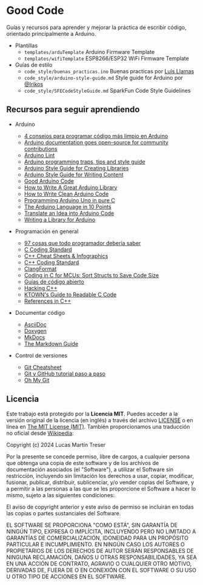 # Good Code

Guías y recursos para aprender y mejorar la práctica de escribir código, orientado principalmente a Arduino.

- Plantillas
    - `templates/arduTemplate` Arduino Firmware Template
    - `templates/wifiTemplate` ESP8266/ESP32 WiFi Firmware Template
- Guías de estilo
    - `code_style/buenas_practicas.ino` Buenas practicas por [Luis Llamas](https://www.luisllamas.es/) 
    - `code_style/arduino-style-guide.md` Style guide for Arduino por [@Irikos](https://github.com/Irikos/arduino-style-guide)
    - `code_style/SFECodeStyleGuide.md` SparkFun Code Style Guidelines

## Recursos para seguir aprendiendo

- Arduino

    - [4 consejos para programar código más limpio en Arduino](https://www.luisllamas.es/4-consejos-para-programar-codigo-mas-limpio-en-arduino/)
    - [Arduino documentation goes open-source for community contributions](https://github.com/arduino/docs-content)
    - [Arduino Lint](https://github.com/arduino/arduino-lint)
    - [Arduino programming traps, tips and style guide](http://www.gammon.com.au/forum/?id=12153)
    - [Arduino Style Guide for Creating Libraries](https://docs.arduino.cc/learn/contributions/arduino-library-style-guide/)
    - [Arduino Style Guide for Writing Content](https://docs.arduino.cc/learn/contributions/arduino-writing-style-guide)
    - [Good Arduino Code](https://goodarduinocode.com/)
    - [How to Write A Great Arduino Library](https://www.sparkfun.com/news/3245)
    - [How to Write Clean Arduino Code](https://blog.wokwi.com/how-to-write-clean-arduino-code/)
    - [Programming Arduino Uno in pure C](https://balau82.wordpress.com/2011/03/29/programming-arduino-uno-in-pure-c/)
    - [The Arduino Language in 10 Points](https://roboticsbackend.com/the-arduino-language-in-10-points/)
    - [Translate an Idea into Arduino Code](https://beckystern.com/2019/05/05/translate-an-idea-into-arduino-code/)
    - [Writing a Library for Arduino](https://docs.arduino.cc/learn/contributions/arduino-creating-library-guide/)

- Programación en general

    - [97 cosas que todo programador debería saber](http://97cosas.com/programador/)
    - [C Coding Standard](https://users.ece.cmu.edu/~eno/coding/CCodingStandard.html)
    - [C++ Cheat Sheets & Infographics](https://hackingcpp.com/cpp/cheat_sheets.html)
    - [C++ Coding Standard](https://users.ece.cmu.edu/~eno/coding/CppCodingStandard.html)
    - [ClangFormat](https://clang.llvm.org/docs/ClangFormat.html)
    - [Coding in C for MCUs: Sort Structs to Save Code Size](https://philmulholland.medium.com/coding-in-c-for-mcus-sort-structs-to-save-code-size-7a311e83a5db)
    - [Guías de código abierto](https://opensource.guide/es/)
    - [Hacking C++](https://hackingcpp.com/)
    - [KTOWN's Guide to Readable C Code](https://learn.adafruit.com/ktowns-guide-to-readable-c-code)
    - [References in C++](https://www.geeksforgeeks.org/references-in-cpp/)

- Documentar código

    - [AsciiDoc](https://asciidoc.org/)
    - [Doxygen](https://www.doxygen.nl/)
    - [MkDocs](https://www.mkdocs.org/)
    - [The Markdown Guide](https://www.markdownguide.org/)

- Control de versiones

    - [Git Cheatsheet](http://ndpsoftware.com/git-cheatsheet.html)
    - [Git y GitHub tutorial paso a paso](https://programarfacil.com/blog/arduino-blog/git-y-github/)
    - [Oh My Git](https://ohmygit.blinry.org/)

## Licencia

Este trabajo está protegido por la **Licencia MIT**. Puedes acceder a la versión original de la licencia (en inglés) a través del archivo [LICENSE](./LICENSE) o en línea en [The MIT License (MIT)](https://mit-license.org/). También proporcionamos una traducción no oficial desde [Wikipedia](https://es.m.wikipedia.org/wiki/Licencia_MIT#La_licencia):

Copyright (c) 2024 Lucas Martín Treser

Por la presente se concede permiso, libre de cargos, a cualquier persona que obtenga una copia de este software y de los archivos de documentación asociados (el "Software"), a utilizar el Software sin restricción, incluyendo sin limitación los derechos a usar, copiar, modificar, fusionar, publicar, distribuir, sublicenciar, y/o vender copias del Software, y a permitir a las personas a las que se les proporcione el Software a hacer lo mismo, sujeto a las siguientes condiciones:

El aviso de copyright anterior y este aviso de permiso se incluirán en todas las copias o partes sustanciales del Software.

EL SOFTWARE SE PROPORCIONA "COMO ESTÁ", SIN GARANTÍA DE NINGÚN TIPO, EXPRESA O IMPLÍCITA, INCLUYENDO PERO NO LIMITADO A GARANTÍAS DE COMERCIALIZACIÓN, IDONEIDAD PARA UN PROPÓSITO PARTICULAR E INCUMPLIMIENTO. EN NINGÚN CASO LOS AUTORES O PROPIETARIOS DE LOS DERECHOS DE AUTOR SERÁN RESPONSABLES DE NINGUNA RECLAMACIÓN, DAÑOS U OTRAS RESPONSABILIDADES, YA SEA EN UNA ACCIÓN DE CONTRATO, AGRAVIO O CUALQUIER OTRO MOTIVO, DERIVADAS DE, FUERA DE O EN CONEXIÓN CON EL SOFTWARE O SU USO U OTRO TIPO DE ACCIONES EN EL SOFTWARE.
